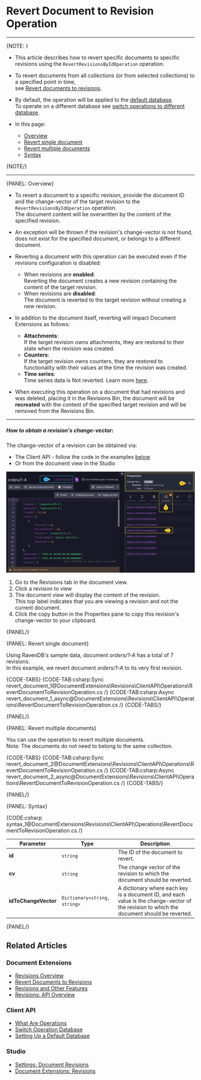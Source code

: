 ﻿# Revert Document to Revision Operation
---

{NOTE: }

* This article describes how to revert specific documents to specific revisions using the `RevertRevisionsByIdOperation` operation.

* To revert documents from all collections (or from selected collections) to a specified point in time,  
  see [Revert documents to revisions](../../../../document-extensions/revisions/revert-revisions). 

* By default, the operation will be applied to the [default database](../../../../client-api/setting-up-default-database).  
  To operate on a different database see [switch operations to different database](../../../../client-api/operations/how-to/switch-operations-to-a-different-database).  

* In this page:  
  * [Overview](../../../../document-extensions/revisions/client-api/operations/revert-document-to-revision#overview)
  * [Revert single document](../../../../document-extensions/revisions/client-api/operations/revert-document-to-revision#revert-single-document)
  * [Revert multiple documents](../../../../document-extensions/revisions/client-api/operations/revert-document-to-revision#revert-multiple-documents)
  * [Syntax](../../../../document-extensions/revisions/client-api/operations/revert-document-to-revision#syntax)  

{NOTE/}

---

{PANEL: Overview}

* To revert a document to a specific revision, provide the document ID and the change-vector of the target revision to the `RevertRevisionsByIdOperation` operation.  
  The document content will be overwritten by the content of the specified revision.

* An exception will be thrown if the revision's change-vector is not found, does not exist for the specified document, or belongs to a different document.

* Reverting a document with this operation can be executed even if the revisions configuration is disabled:
  * When revisions are **enabled**:  
    Reverting the document creates a new revision containing the content of the target revision.  
  * When revisions are **disabled**:  
    The document is reverted to the target revision without creating a new revision.  

* In addition to the document itself, reverting will impact Document Extensions as follows:  
  * **Attachments**:  
    If the target revision owns attachments, they are restored to their state when the revision was created.  
  * **Counters**:  
    If the target revision owns counters, they are restored to functionality with their values at the time the revision was created.  
  * **Time series**:  
    Time series data is Not reverted. Learn more [here](../../../../document-extensions/revisions/revisions-and-other-features#reverted-data-1).

* When executing this operation on a document that had revisions and was deleted, placing it in the Revisions Bin,
  the document will be **recreated** with the content of the specified target revision and will be removed from the Revisions Bin.

---

##### How to obtain a revision's change-vector:  

The change-vector of a revision can be obtained via:  

  * The Client API - follow the code in the examples [below](../../../../document-extensions/revisions/client-api/operations/revert-document-to-revision#revert-single-document)  
  * Or from the document view in the Studio  

![Get revision CV](images/get-cv-for-revision.png "Get the revision's change-vector")

1. Go to the Revisions tab in the document view.
2. Click a revision to view
3. The document view will display the content of the revision.  
   This top label indicates that you are viewing a revision and not the current document.
4. Click the copy button in the Properties pane to copy this revision's change-vector to your clipboard.

{PANEL/}

{PANEL: Revert single document}

Using RavenDB's sample data, document _orders/1-A_ has a total of 7 revisions.  
In this example, we revert document _orders/1-A_ to its very first revision.

{CODE-TABS}
{CODE-TAB:csharp:Sync revert_document_1@DocumentExtensions\Revisions\ClientAPI\Operations\RevertDocumentToRevisionOperation.cs /}
{CODE-TAB:csharp:Async revert_document_1_async@DocumentExtensions\Revisions\ClientAPI\Operations\RevertDocumentToRevisionOperation.cs /}
{CODE-TABS/}

{PANEL/}

{PANEL: Revert multiple documents}

You can use the operation to revert multiple documents.  
Note: The documents do not need to belong to the same collection.

{CODE-TABS}
{CODE-TAB:csharp:Sync revert_document_2@DocumentExtensions\Revisions\ClientAPI\Operations\RevertDocumentToRevisionOperation.cs /}
{CODE-TAB:csharp:Async revert_document_2_async@DocumentExtensions\Revisions\ClientAPI\Operations\RevertDocumentToRevisionOperation.cs /}
{CODE-TABS/}

{PANEL/}

{PANEL: Syntax}

{CODE:csharp syntax_1@DocumentExtensions\Revisions\ClientAPI\Operations\RevertDocumentToRevisionOperation.cs /}

| Parameter            | Type                         | Description                                                                                                                                 |
|----------------------|------------------------------|---------------------------------------------------------------------------------------------------------------------------------------------|
| **id**               | `string`                     | The ID of the document to revert.                                                                                                           |
| **cv**               | `string`                     | The change vector of the revision to which the document should be reverted.                                                                 |
| **idToChangeVector** | `Dictionary<string, string>` | A dictionary where each key is a document ID, and each value is the change-vector of the revision to which the document should be reverted. |

{PANEL/}

## Related Articles

### Document Extensions

* [Revisions Overview](../../../../document-extensions/revisions/overview)  
* [Revert Documents to Revisions](../../../../document-extensions/revisions/revert-revisions)  
* [Revisions and Other Features](../../../../document-extensions/revisions/revisions-and-other-features)  
* [Revisions: API Overview](../../../../document-extensions/revisions/client-api/overview)

### Client API

* [What Are Operations](../../../../client-api/operations/what-are-operations)
* [Switch Operation Database](../../../../client-api/operations/how-to/switch-operations-to-a-different-database)
* [Setting Up a Default Database](../../../../client-api/setting-up-default-database)

### Studio

* [Settings: Document Revisions](../../../../studio/database/settings/document-revisions)  
* [Document Extensions: Revisions](../../../../studio/database/document-extensions/revisions)  

